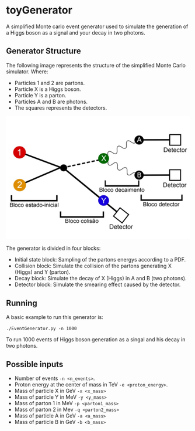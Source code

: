 # toyGenerator
A simplified Monte carlo event generator used to simulate the generation of a Higgs boson as a signal and your decay in two photons.

## Generator Structure 

The following image represents the structure of the simplified Monte Carlo simulator. Where:

  * Particles 1 and 2 are partons.
  * Particle X is a Higgs boson.
  * Particle Y is a parton.
  * Particles A and B are photons.
  * The squares represents the detectors.

![Image of Yaktocat](https://github.com/viniciusrocca/toyGenerator/blob/master/generatorStructure.jpg)


The generator is divided in four blocks:

  * Initial state block: Sampling of the partons energys according to a PDF.
  * Collision block: Simulate the collision of the partons generating X (Higgs) and Y (parton).
  * Decay block: Simulate the decay of X (Higgs) in A and B (two photons).
  * Detector block: Simulate the smearing effect caused by the detector.

## Running

A basic example to run this generator is:

```
./EventGenerator.py -n 1000
```

To run 1000 events of Higgs boson generation as a singal and his decay in two photons.


## Possible inputs

 * Number of events ```-n <n_events>```.
 * Proton energy at the center of mass in TeV ```-e <proton_energy>```.
 * Mass of particle X in GeV ```-x <x_mass>```
 * Mass of particle Y in MeV ```-y <y_mass>```
 * Mass of parton 1 in MeV ```-p <parton1_mass>```
 * Mass of parton 2 in Mev ```-q <parton2_mass>```
 * Mass of particle A in GeV ```-a <a_mass>```
 * Mass of particle B in GeV ```-b <b_mass>```


